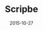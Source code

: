 ---
layout: site
title: "Scripbe"
date: 2015-10-27
categories: [community]
version: 1.4.7
major: 1
minor: 4
patch: 7
slug: scripbe
link: https://scripbe.com/
permalink: /sites/:slug
---